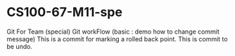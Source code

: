 # CS100-67-M11-spe
Git For Team (special)
Git workFlow (basic : demo how to change commit message)
This is a commit for marking a rolled back point.
This is commit to be undo.